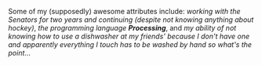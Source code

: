 Some of my (supposedly) awesome attributes include: *working with the Senators for two years and continuing (despite not knowing anything about hockey)*, *the programming language **Processing***, and *my ability of not knowing how to use a dishwasher at my friends' because I don't have one and apparently everything I touch has to be washed by hand so what's the point*...
